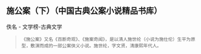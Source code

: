 ## 施公案（下）（中国古典公案小说精品书库）

佚名  -  文学榜-古典文学

>     《施公案》又名《百断奇观》、《施案奇闻》，是以清人施世纶（小说为施仕伦）生平为原型，敷演而成的一部公案侠义小说。施世纶，字文贤，清康熙年代人。
